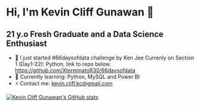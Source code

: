 # Hi, I'm Kevin Cliff Gunawan 👋

## 21 y.o Fresh Graduate and a Data Science Enthusiast

- 🔭 I just started #66daysofdata challenge by Ken Jee
Currenly on Section 1 (Day1-22): Python, link to repo below.
https://github.com/XterminatoR30/66daysofdata
- 🌱 Currently learning: Python, MySQL and Power BI
- ⚡ Contact me: kevin.cliff.kc@gmail.com

[![Kevin Cliff Gunawan's GitHub stats](https://github-readme-stats.vercel.app/api?username=XterminatoR30)](https://github.com/XterminatoR30/github-readme-stats)

